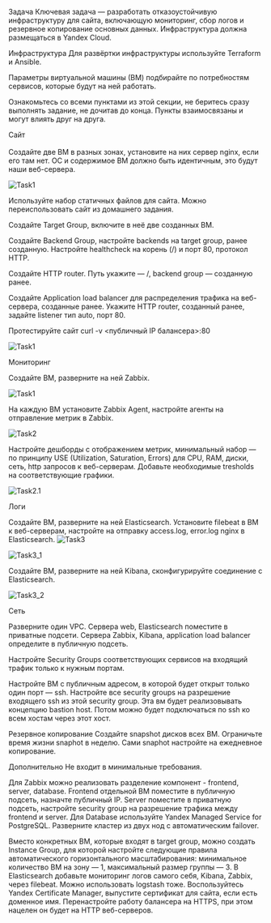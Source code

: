 Задача
Ключевая задача — разработать отказоустойчивую инфраструктуру для сайта, включающую мониторинг, сбор логов и резервное копирование основных данных. Инфраструктура должна размещаться в Yandex Cloud.

Инфраструктура
Для развёртки инфраструктуры используйте Terraform и Ansible.

Параметры виртуальной машины (ВМ) подбирайте по потребностям сервисов, которые будут на ней работать.

Ознакомьтесь со всеми пунктами из этой секции, не беритесь сразу выполнять задание, не дочитав до конца. Пункты взаимосвязаны и могут влиять друг на друга.

Сайт
<br>
<br>
Создайте две ВМ в разных зонах, установите на них сервер nginx, если его там нет. ОС и содержимое ВМ должно быть идентичным, это будут наши веб-сервера.

![Task1](https://github.com/DmitriyKly/HW_DevOps_Netology/blob/main/%D0%9A%D1%83%D1%80%D1%81%D0%BE%D0%B2%D0%B0%D1%8F%20%D1%80%D0%B0%D0%B1%D0%BE%D1%82%D0%B0%20%D0%BD%D0%B0%20%D0%BF%D1%80%D0%BE%D1%84%D0%B5%D1%81%D1%81%D0%B8%D0%B8%20%22DevOps-%D0%B8%D0%BD%D0%B6%D0%B5%D0%BD%D0%B5%D1%80%20%D1%81%20%D0%BD%D1%83%D0%BB%D1%8F%22/screen/Task1_2.png)


Используйте набор статичных файлов для сайта. Можно переиспользовать сайт из домашнего задания.

Создайте Target Group, включите в неё две созданных ВМ.

Создайте Backend Group, настройте backends на target group, ранее созданную. Настройте healthcheck на корень (/) и порт 80, протокол HTTP.

Создайте HTTP router. Путь укажите — /, backend group — созданную ранее.

Создайте Application load balancer для распределения трафика на веб-сервера, созданные ранее. Укажите HTTP router, созданный ранее, задайте listener тип auto, порт 80.

Протестируйте сайт curl -v <публичный IP балансера>:80

![Task1](https://github.com/DmitriyKly/HW_DevOps_Netology/blob/main/%D0%9A%D1%83%D1%80%D1%81%D0%BE%D0%B2%D0%B0%D1%8F%20%D1%80%D0%B0%D0%B1%D0%BE%D1%82%D0%B0%20%D0%BD%D0%B0%20%D0%BF%D1%80%D0%BE%D1%84%D0%B5%D1%81%D1%81%D0%B8%D0%B8%20%22DevOps-%D0%B8%D0%BD%D0%B6%D0%B5%D0%BD%D0%B5%D1%80%20%D1%81%20%D0%BD%D1%83%D0%BB%D1%8F%22/screen/Task1.png)

Мониторинг

Создайте ВМ, разверните на ней Zabbix. 

![Task1](https://github.com/DmitriyKly/HW_DevOps_Netology/blob/main/%D0%9A%D1%83%D1%80%D1%81%D0%BE%D0%B2%D0%B0%D1%8F%20%D1%80%D0%B0%D0%B1%D0%BE%D1%82%D0%B0%20%D0%BD%D0%B0%20%D0%BF%D1%80%D0%BE%D1%84%D0%B5%D1%81%D1%81%D0%B8%D0%B8%20%22DevOps-%D0%B8%D0%BD%D0%B6%D0%B5%D0%BD%D0%B5%D1%80%20%D1%81%20%D0%BD%D1%83%D0%BB%D1%8F%22/screen/Task2.png)

На каждую ВМ установите Zabbix Agent, настройте агенты на отправление метрик в Zabbix.

![Task2](https://github.com/DmitriyKly/HW_DevOps_Netology/blob/main/%D0%9A%D1%83%D1%80%D1%81%D0%BE%D0%B2%D0%B0%D1%8F%20%D1%80%D0%B0%D0%B1%D0%BE%D1%82%D0%B0%20%D0%BD%D0%B0%20%D0%BF%D1%80%D0%BE%D1%84%D0%B5%D1%81%D1%81%D0%B8%D0%B8%20%22DevOps-%D0%B8%D0%BD%D0%B6%D0%B5%D0%BD%D0%B5%D1%80%20%D1%81%20%D0%BD%D1%83%D0%BB%D1%8F%22/screen/Task2_2.png)


Настройте дешборды с отображением метрик, минимальный набор — по принципу USE (Utilization, Saturation, Errors) для CPU, RAM, диски, сеть, http запросов к веб-серверам. Добавьте необходимые tresholds на соответствующие графики.

![Task2.1](https://github.com/DmitriyKly/HW_DevOps_Netology/blob/main/%D0%9A%D1%83%D1%80%D1%81%D0%BE%D0%B2%D0%B0%D1%8F%20%D1%80%D0%B0%D0%B1%D0%BE%D1%82%D0%B0%20%D0%BD%D0%B0%20%D0%BF%D1%80%D0%BE%D1%84%D0%B5%D1%81%D1%81%D0%B8%D0%B8%20%22DevOps-%D0%B8%D0%BD%D0%B6%D0%B5%D0%BD%D0%B5%D1%80%20%D1%81%20%D0%BD%D1%83%D0%BB%D1%8F%22/screen/Task2_1.png)


Логи

Cоздайте ВМ, разверните на ней Elasticsearch. Установите filebeat в ВМ к веб-серверам, настройте на отправку access.log, error.log nginx в Elasticsearch.
![Task3](https://github.com/DmitriyKly/HW_DevOps_Netology/blob/main/%D0%9A%D1%83%D1%80%D1%81%D0%BE%D0%B2%D0%B0%D1%8F%20%D1%80%D0%B0%D0%B1%D0%BE%D1%82%D0%B0%20%D0%BD%D0%B0%20%D0%BF%D1%80%D0%BE%D1%84%D0%B5%D1%81%D1%81%D0%B8%D0%B8%20%22DevOps-%D0%B8%D0%BD%D0%B6%D0%B5%D0%BD%D0%B5%D1%80%20%D1%81%20%D0%BD%D1%83%D0%BB%D1%8F%22/screen/Task3.png)

![Task3_1](https://github.com/DmitriyKly/HW_DevOps_Netology/blob/main/%D0%9A%D1%83%D1%80%D1%81%D0%BE%D0%B2%D0%B0%D1%8F%20%D1%80%D0%B0%D0%B1%D0%BE%D1%82%D0%B0%20%D0%BD%D0%B0%20%D0%BF%D1%80%D0%BE%D1%84%D0%B5%D1%81%D1%81%D0%B8%D0%B8%20%22DevOps-%D0%B8%D0%BD%D0%B6%D0%B5%D0%BD%D0%B5%D1%80%20%D1%81%20%D0%BD%D1%83%D0%BB%D1%8F%22/screen/Task3_1.png)

Создайте ВМ, разверните на ней Kibana, сконфигурируйте соединение с Elasticsearch.

![Task3_2](https://github.com/DmitriyKly/HW_DevOps_Netology/blob/main/%D0%9A%D1%83%D1%80%D1%81%D0%BE%D0%B2%D0%B0%D1%8F%20%D1%80%D0%B0%D0%B1%D0%BE%D1%82%D0%B0%20%D0%BD%D0%B0%20%D0%BF%D1%80%D0%BE%D1%84%D0%B5%D1%81%D1%81%D0%B8%D0%B8%20%22DevOps-%D0%B8%D0%BD%D0%B6%D0%B5%D0%BD%D0%B5%D1%80%20%D1%81%20%D0%BD%D1%83%D0%BB%D1%8F%22/screen/Task3_2.png)

Сеть

Разверните один VPC. Сервера web, Elasticsearch поместите в приватные подсети. Сервера Zabbix, Kibana, application load balancer определите в публичную подсеть.

Настройте Security Groups соответствующих сервисов на входящий трафик только к нужным портам.

Настройте ВМ с публичным адресом, в которой будет открыт только один порт — ssh. Настройте все security groups на разрешение входящего ssh из этой security group. Эта вм будет реализовывать концепцию bastion host. Потом можно будет подключаться по ssh ко всем хостам через этот хост.

Резервное копирование
Создайте snapshot дисков всех ВМ. Ограничьте время жизни snaphot в неделю. Сами snaphot настройте на ежедневное копирование.







Дополнительно
Не входит в минимальные требования.

Для Zabbix можно реализовать разделение компонент - frontend, server, database. Frontend отдельной ВМ поместите в публичную подсеть, назначте публичный IP. Server поместите в приватную подсеть, настройте security group на разрешение трафика между frontend и server. Для Database используйте Yandex Managed Service for PostgreSQL. Разверните кластер из двух нод с автоматическим failover.

Вместо конкретных ВМ, которые входят в target group, можно создать Instance Group, для которой настройте следующие правила автоматического горизонтального масштабирования: минимальное количество ВМ на зону — 1, максимальный размер группы — 3.
В Elasticsearch добавьте мониторинг логов самого себя, Kibana, Zabbix, через filebeat. Можно использовать logstash тоже.
Воспользуйтесь Yandex Certificate Manager, выпустите сертификат для сайта, если есть доменное имя. Перенастройте работу балансера на HTTPS, при этом нацелен он будет на HTTP веб-серверов.